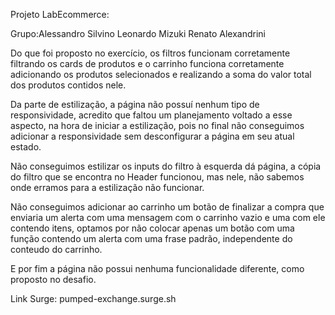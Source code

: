 
Projeto LabEcommerce:

Grupo:Alessandro Silvino
      Leonardo Mizuki
      Renato Alexandrini 

Do que foi proposto no exercício, os filtros funcionam corretamente filtrando os cards de produtos e o carrinho funciona corretamente adicionando os produtos selecionados e realizando a soma do valor total dos produtos contidos nele.

Da parte de estilização, a página não possuí nenhum tipo de responsividade, acredito que faltou um planejamento voltado a esse aspecto, na hora de iniciar a estilização, pois no final não conseguimos adicionar a responsividade sem desconfigurar a página em seu atual estado.

Não conseguimos estilizar os inputs do filtro à esquerda dá página, a cópia do filtro que se encontra no Header funcionou, mas nele, não sabemos onde erramos para a estilização não funcionar.

Não conseguimos adicionar ao carrinho um botão de finalizar a compra que enviaria um alerta com uma mensagem com o carrinho vazio e uma com ele contendo itens, optamos por não colocar apenas um botão com uma função contendo um alerta com uma frase padrão, independente do conteudo do carrinho.

E por fim a página não possui nenhuma funcionalidade diferente, como proposto no desafio.


Link Surge: pumped-exchange.surge.sh